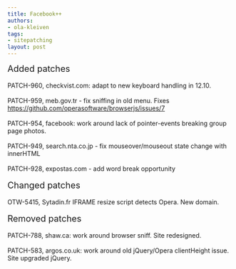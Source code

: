 ```yaml
---
title: Facebook++
authors:
- ola-kleiven
tags:
- sitepatching
layout: post
---
```

<span style="font-size: 140%">Added patches</span><br/><br/>PATCH-960, checkvist.com: adapt to new keyboard handling in 12.10.<br/><br/>PATCH-959, meb.gov.tr - fix sniffing in old menu. Fixes <a href="https://github.com/operasoftware/browserjs/issues/7" target="_blank">https://github.com/operasoftware/browserjs/issues/7</a><br/><br/>PATCH-954, facebook: work around lack of pointer-events breaking group page photos.<br/><br/>PATCH-949, search.nta.co.jp - fix mouseover/mouseout state change with innerHTML<br/><br/>PATCH-928, expostas.com - add word break opportunity<br/><br/><span style="font-size: 140%">Changed patches</span><br/><br/>OTW-5415, Sytadin.fr IFRAME resize script detects Opera. New domain.<br/><br/><span style="font-size: 140%">Removed patches</span><br/><br/>PATCH-788, shaw.ca: work around browser sniff. Site redesigned.<br/><br/>PATCH-583, argos.co.uk: work around old jQuery/Opera clientHeight issue. Site upgraded jQuery.

